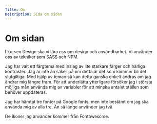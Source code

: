 ```yaml
---
Title: Om
Description: Sida om sidan
---
```


Om sidan
==================

I kursen Design ska vi lära oss om design och användbarhet. Vi använder oss av tekniker som SASS och NPM.

Jag har valt ett färgtema med inslag av lite starkare färger och härliga kontraster. Jag är inte än säker på om detta är det som kommer bli det slutgiltiga. Med hjälp av teman så kan detta ganska enkelt ändras om jag ändrar mig längre fram. För att underlätta ytterligare försöker jag i största möjliga mån använda mig av variabler för att minska antalet ställen som behöver uppdateras.

Jag har hämtat tre fonter på Google fonts, men inte bestämt om jag ska använda mig av alla tre. Än så länge använder jag två.

De ikoner jag använder kommer från Fontawesome.
